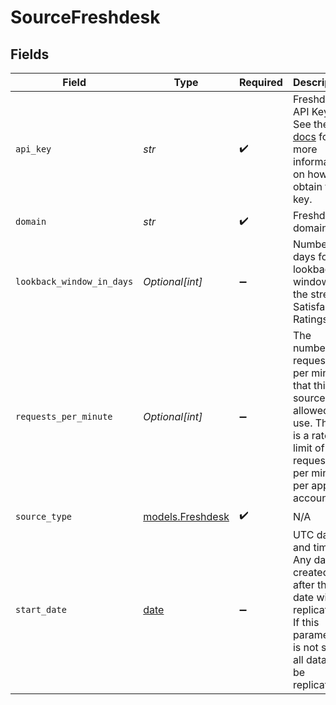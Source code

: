 # SourceFreshdesk


## Fields

| Field                                                                                                                                                 | Type                                                                                                                                                  | Required                                                                                                                                              | Description                                                                                                                                           | Example                                                                                                                                               |
| ----------------------------------------------------------------------------------------------------------------------------------------------------- | ----------------------------------------------------------------------------------------------------------------------------------------------------- | ----------------------------------------------------------------------------------------------------------------------------------------------------- | ----------------------------------------------------------------------------------------------------------------------------------------------------- | ----------------------------------------------------------------------------------------------------------------------------------------------------- |
| `api_key`                                                                                                                                             | *str*                                                                                                                                                 | :heavy_check_mark:                                                                                                                                    | Freshdesk API Key. See the <a href="https://docs.airbyte.com/integrations/sources/freshdesk">docs</a> for more information on how to obtain this key. |                                                                                                                                                       |
| `domain`                                                                                                                                              | *str*                                                                                                                                                 | :heavy_check_mark:                                                                                                                                    | Freshdesk domain                                                                                                                                      | myaccount.freshdesk.com                                                                                                                               |
| `lookback_window_in_days`                                                                                                                             | *Optional[int]*                                                                                                                                       | :heavy_minus_sign:                                                                                                                                    | Number of days for lookback window for the stream Satisfaction Ratings                                                                                |                                                                                                                                                       |
| `requests_per_minute`                                                                                                                                 | *Optional[int]*                                                                                                                                       | :heavy_minus_sign:                                                                                                                                    | The number of requests per minute that this source allowed to use. There is a rate limit of 50 requests per minute per app per account.               |                                                                                                                                                       |
| `source_type`                                                                                                                                         | [models.Freshdesk](../models/freshdesk.md)                                                                                                            | :heavy_check_mark:                                                                                                                                    | N/A                                                                                                                                                   |                                                                                                                                                       |
| `start_date`                                                                                                                                          | [date](https://docs.python.org/3/library/datetime.html#date-objects)                                                                                  | :heavy_minus_sign:                                                                                                                                    | UTC date and time. Any data created after this date will be replicated. If this parameter is not set, all data will be replicated.                    | 2020-12-01T00:00:00Z                                                                                                                                  |